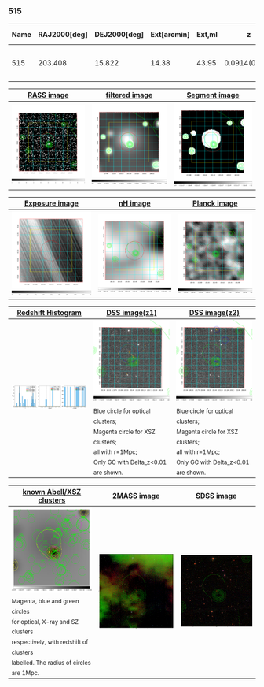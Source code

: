 <div STYLE="page-break-after: always;"></div>

### 515

|Name|RAJ2000[deg]|DEJ2000[deg] |Ext[arcmin]| Ext,ml | z | z_src| C|GC(XSZ,Delta_z<0.01)| GC(OPT,Delta_z<0.01)|GC| R_sig[arcmin] | R500[arcmin] | R500[Mpc]| CRsig[c/s] | CR500[c/s] |L500[1E44 erg/s]|F500[1E-12 erg/s/cm^2]| M500[1E14 Msun]|Tx[keV]|Cnt_sig|Beta|Rc[arcmin]|Comment|Alias|
|---|---|---|---|---|---|------|---|--------|---------|----------|---|---|---|---|---|---|---|---|---|---|---|---|---|---|
|515| 203.408| 15.822| 14.38| 43.95| 0.0914(0.005)| z1,| G| -| -| C, F20, N, W| 40.105| 9.664| 0.987| 0.433(0.126)| 0.384(0.112)| 1.597(0.916)| 7.627(4.375)| 2.99(0.85)| 4.33(0.78)| 266.5| 0.532(-0.024+0.061)| 11.786(-1.617+2.847)| -| t524|

|[RASS image](../image/515/515_img.pdf)|[filtered image](../image/515/515_fil.pdf)|[Segment image](../image/515/515_seg.pdf)|
|-------------------|--------------------|-------------------|
| <img src="../image/515/515_img.png" width="300">  | <img src="../image/515/515_fil.png" width="300">   | <img src="../image/515/515_seg.png" width="300">  |

|[Exposure image](../image/515/515_mex.pdf)| [nH image](../image/515/515_nh.pdf)| [Planck image](../image/515/515_p.pdf)|
|-------------------|--------------------|-------------------|
|<img src="../image/515/515_mex.png" width="300">   | <img src="../image/515/515_nh.png" width="300">    | <img src="../image/515/515_p.png" width="300"> |

|[Redshift Histogram](../image/515/515_zg.pdf) | [DSS image(z1)](../image/515/515_dss_z1.pdf)      |  [DSS image(z2)](../image/515/515_dss_z2.pdf)    |
|-------------------|--------------------|-------------------|
|<img src="../image/515/515_zg.png" width="300"> |<img src="../image/515/515_dss_z1.png" width="300"> <sub><br>Blue circle for optical clusters; <br>Magenta circle for XSZ clusters; <br>all with r=1Mpc; <br>Only GC with Delta_z<0.01 are shown. </sub>| <img src="../image/515/515_dss_z2.png" width="300"><sub><br>Blue circle for optical clusters; <br>Magenta circle for XSZ clusters; <br>all with r=1Mpc; <br>Only GC with Delta_z<0.01 are shown. </sub> |

|[known Abell/XSZ clusters](../image/515/515_gc.pdf) | [2MASS image](../image/515/515_2mass.pdf)      |[SDSS image](../image/515/515_sdss.pdf)   |
|-------------------|-------------------|-------------------|
|<img src=../image/515/515_gc.png width="300"> <br><sub>Magenta, blue and green circles <br>for optical, X-ray and SZ clusters <br>respectively, with redshift of clusters <br>labelled. The radius of circles <br>are 1Mpc.</sub>|<img src="../image/515/515_2mass.png" width="300">  | <img src="../image/515/515_sdss.png" width="300">  |




